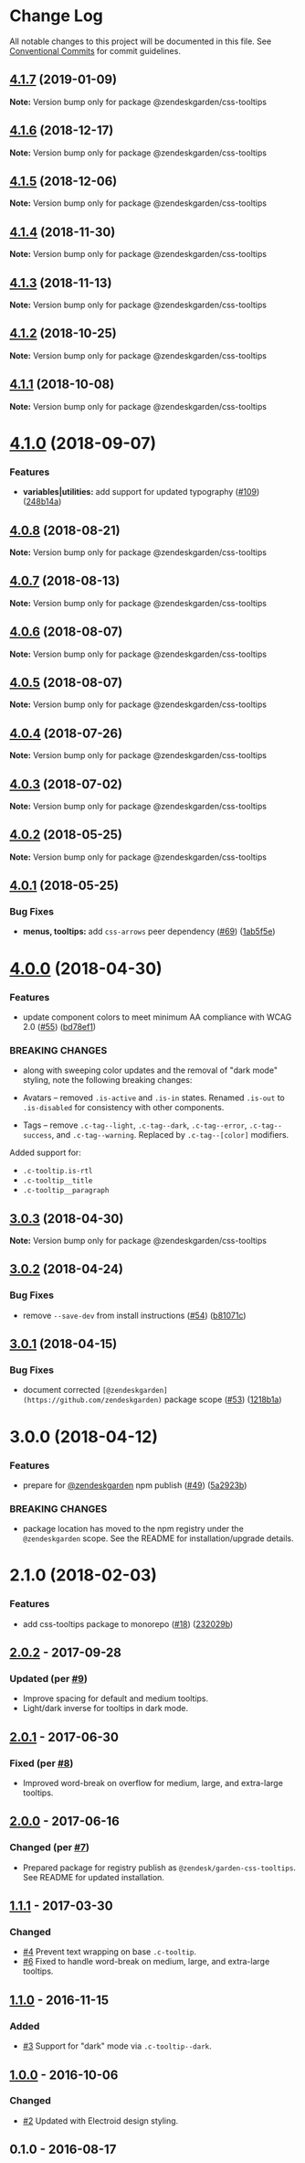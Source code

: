 # Change Log

All notable changes to this project will be documented in this file.
See [Conventional Commits](https://conventionalcommits.org) for commit guidelines.

## [4.1.7](https://github.com/zendeskgarden/css-components/compare/@zendeskgarden/css-tooltips@4.1.6...@zendeskgarden/css-tooltips@4.1.7) (2019-01-09)

**Note:** Version bump only for package @zendeskgarden/css-tooltips





## [4.1.6](https://github.com/zendeskgarden/css-components/compare/@zendeskgarden/css-tooltips@4.1.5...@zendeskgarden/css-tooltips@4.1.6) (2018-12-17)

**Note:** Version bump only for package @zendeskgarden/css-tooltips





## [4.1.5](https://github.com/zendeskgarden/css-components/compare/@zendeskgarden/css-tooltips@4.1.4...@zendeskgarden/css-tooltips@4.1.5) (2018-12-06)

**Note:** Version bump only for package @zendeskgarden/css-tooltips





## [4.1.4](https://github.com/zendeskgarden/css-components/compare/@zendeskgarden/css-tooltips@4.1.3...@zendeskgarden/css-tooltips@4.1.4) (2018-11-30)

**Note:** Version bump only for package @zendeskgarden/css-tooltips





## [4.1.3](https://github.com/zendeskgarden/css-components/compare/@zendeskgarden/css-tooltips@4.1.2...@zendeskgarden/css-tooltips@4.1.3) (2018-11-13)

**Note:** Version bump only for package @zendeskgarden/css-tooltips





## [4.1.2](https://github.com/zendeskgarden/css-components/compare/@zendeskgarden/css-tooltips@4.1.1...@zendeskgarden/css-tooltips@4.1.2) (2018-10-25)

**Note:** Version bump only for package @zendeskgarden/css-tooltips





## [4.1.1](https://github.com/zendeskgarden/css-components/compare/@zendeskgarden/css-tooltips@4.1.0...@zendeskgarden/css-tooltips@4.1.1) (2018-10-08)

**Note:** Version bump only for package @zendeskgarden/css-tooltips





<a name="4.1.0"></a>
# [4.1.0](https://github.com/zendeskgarden/css-components/compare/@zendeskgarden/css-tooltips@4.0.8...@zendeskgarden/css-tooltips@4.1.0) (2018-09-07)


### Features

* **variables|utilities:** add support for updated typography ([#109](https://github.com/zendeskgarden/css-components/issues/109)) ([248b14a](https://github.com/zendeskgarden/css-components/commit/248b14a))





<a name="4.0.8"></a>
## [4.0.8](https://github.com/zendeskgarden/css-components/compare/@zendeskgarden/css-tooltips@4.0.7...@zendeskgarden/css-tooltips@4.0.8) (2018-08-21)

**Note:** Version bump only for package @zendeskgarden/css-tooltips





<a name="4.0.7"></a>
## [4.0.7](https://github.com/zendeskgarden/css-components/compare/@zendeskgarden/css-tooltips@4.0.6...@zendeskgarden/css-tooltips@4.0.7) (2018-08-13)

**Note:** Version bump only for package @zendeskgarden/css-tooltips





<a name="4.0.6"></a>
## [4.0.6](https://github.com/zendeskgarden/css-components/compare/@zendeskgarden/css-tooltips@4.0.5...@zendeskgarden/css-tooltips@4.0.6) (2018-08-07)




**Note:** Version bump only for package @zendeskgarden/css-tooltips

<a name="4.0.5"></a>
## [4.0.5](https://github.com/zendeskgarden/css-components/compare/@zendeskgarden/css-tooltips@4.0.4...@zendeskgarden/css-tooltips@4.0.5) (2018-08-07)




**Note:** Version bump only for package @zendeskgarden/css-tooltips

<a name="4.0.4"></a>
## [4.0.4](https://github.com/zendeskgarden/css-components/compare/@zendeskgarden/css-tooltips@4.0.3...@zendeskgarden/css-tooltips@4.0.4) (2018-07-26)




**Note:** Version bump only for package @zendeskgarden/css-tooltips

<a name="4.0.3"></a>
## [4.0.3](https://github.com/zendeskgarden/css-components/compare/@zendeskgarden/css-tooltips@4.0.2...@zendeskgarden/css-tooltips@4.0.3) (2018-07-02)




**Note:** Version bump only for package @zendeskgarden/css-tooltips

<a name="4.0.2"></a>
## [4.0.2](https://github.com/zendeskgarden/css-components/compare/@zendeskgarden/css-tooltips@4.0.1...@zendeskgarden/css-tooltips@4.0.2) (2018-05-25)




**Note:** Version bump only for package @zendeskgarden/css-tooltips

<a name="4.0.1"></a>
## [4.0.1](https://github.com/zendeskgarden/css-components/compare/@zendeskgarden/css-tooltips@4.0.0...@zendeskgarden/css-tooltips@4.0.1) (2018-05-25)


### Bug Fixes

* **menus, tooltips:** add `css-arrows` peer dependency ([#69](https://github.com/zendeskgarden/css-components/issues/69)) ([1ab5f5e](https://github.com/zendeskgarden/css-components/commit/1ab5f5e))




<a name="4.0.0"></a>
# [4.0.0](https://github.com/zendeskgarden/css-components/compare/@zendeskgarden/css-tooltips@3.0.3...@zendeskgarden/css-tooltips@4.0.0) (2018-04-30)


### Features

* update component colors to meet minimum AA compliance with WCAG 2.0 ([#55](https://github.com/zendeskgarden/css-components/issues/55)) ([bd78ef1](https://github.com/zendeskgarden/css-components/commit/bd78ef1))


### BREAKING CHANGES

* along with sweeping color updates and the removal of "dark mode" styling, note the following breaking changes:

* Avatars – removed `.is-active` and `.is-in` states. Renamed `.is-out` to `.is-disabled` for consistency with other components.
* Tags – remove `.c-tag--light`, `.c-tag--dark`, `.c-tag--error`, `.c-tag--success`, and `.c-tag--warning`. Replaced by `.c-tag--[color]` modifiers.

Added support for:

* `.c-tooltip.is-rtl`
* `.c-tooltip__title`
* `.c-tooltip__paragraph`




<a name="3.0.3"></a>
## [3.0.3](https://github.com/zendeskgarden/css-components/compare/@zendeskgarden/css-tooltips@3.0.2...@zendeskgarden/css-tooltips@3.0.3) (2018-04-30)




**Note:** Version bump only for package @zendeskgarden/css-tooltips

<a name="3.0.2"></a>
## [3.0.2](https://github.com/zendeskgarden/css-components/compare/@zendeskgarden/css-tooltips@3.0.1...@zendeskgarden/css-tooltips@3.0.2) (2018-04-24)


### Bug Fixes

* remove `--save-dev` from install instructions ([#54](https://github.com/zendeskgarden/css-components/issues/54)) ([b81071c](https://github.com/zendeskgarden/css-components/commit/b81071c))




<a name="3.0.1"></a>
## [3.0.1](https://github.com/zendeskgarden/css-components/compare/@zendeskgarden/css-tooltips@3.0.0...@zendeskgarden/css-tooltips@3.0.1) (2018-04-15)


### Bug Fixes

* document corrected `[@zendeskgarden](https://github.com/zendeskgarden)` package scope ([#53](https://github.com/zendeskgarden/css-components/issues/53)) ([1218b1a](https://github.com/zendeskgarden/css-components/commit/1218b1a))




<a name="3.0.0"></a>
# 3.0.0 (2018-04-12)


### Features

* prepare for [@zendeskgarden](https://github.com/zendeskgarden) npm publish ([#49](https://github.com/zendeskgarden/css-components/issues/49)) ([5a2923b](https://github.com/zendeskgarden/css-components/commit/5a2923b))


### BREAKING CHANGES

* package location has moved to the npm registry under the `@zendeskgarden` scope. See the README for installation/upgrade details.




<a name="2.1.0"></a>
# 2.1.0 (2018-02-03)


### Features

* add css-tooltips package to monorepo ([#18](https://github.com/zendeskgarden/css-components/issues/18)) ([232029b](https://github.com/zendeskgarden/css-components/commit/232029b))




## [2.0.2] - 2017-09-28
### Updated (per [#9](https://github.com/zendeskgarden/css-tooltips/pull/9))
- Improve spacing for default and medium tooltips.
- Light/dark inverse for tooltips in dark mode.

## [2.0.1] - 2017-06-30
### Fixed (per [#8](https://github.com/zendeskgarden/css-tooltips/pull/8))
- Improved word-break on overflow for medium, large, and extra-large
tooltips.

## [2.0.0] - 2017-06-16
### Changed (per [#7](https://github.com/zendeskgarden/css-tooltips/pull/7))
- Prepared package for registry publish as `@zendesk/garden-css-tooltips`.
See README for updated installation.

## [1.1.1] - 2017-03-30
### Changed
- [#4](https://github.com/zendeskgarden/css-tooltips/issues/4) Prevent
text wrapping on base `.c-tooltip`.
- [#6](https://github.com/zendeskgarden/css-tooltips/pull/6) Fixed to
handle word-break on medium, large, and extra-large tooltips.

## [1.1.0] - 2016-11-15
### Added
- [#3](https://github.com/zendeskgarden/css-tooltips/pull/3) Support for
"dark" mode via `.c-tooltip--dark`.

## [1.0.0] - 2016-10-06
### Changed
- [#2](https://github.com/zendeskgarden/css-tooltips/pull/2) Updated
with Electroid design styling.

## 0.1.0 - 2016-08-17

[2.0.2]: https://github.com/zendeskgarden/css-tooltips/compare/v2.0.1...v2.0.2
[2.0.1]: https://github.com/zendeskgarden/css-tooltips/compare/v2.0.0...v2.0.1
[2.0.0]: https://github.com/zendeskgarden/css-tooltips/compare/1.1.1...v2.0.0
[1.1.1]: https://github.com/zendeskgarden/css-tooltips/compare/1.1.0...1.1.1
[1.1.0]: https://github.com/zendeskgarden/css-tooltips/compare/1.0.0...1.1.0
[1.0.0]: https://github.com/zendeskgarden/css-tooltips/compare/0.1.0...1.0.0
